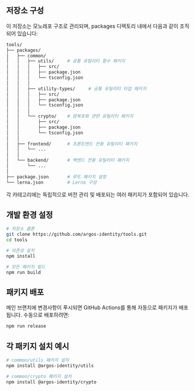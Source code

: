 ## 저장소 구성

이 저장소는 모노레포 구조로 관리되며, packages 디렉토리 내에서 다음과 같이 조직되어 있습니다:

```bash
tools/
├── packages/
│   ├── common/
│   │   ├── utils/     # 공통 유틸리티 함수 패키지
│   │   │   ├── src/
│   │   │   ├── package.json
│   │   │   └── tsconfig.json
│   │   │
│   │   ├── utility-types/     # 공통 유틸리티 타입 패키지
│   │   │   ├── src/
│   │   │   ├── package.json
│   │   │   └── tsconfig.json
│   │   │
│   │   └── crypto/    # 암복호화 관련 유틸리티 패키지
│   │       ├── src/
│   │       ├── package.json
│   │       └── tsconfig.json
│   │
│   ├── frontend/      # 프론트엔드 전용 유틸리티 패키지
│   │   └── ...
│   │
│   └── backend/       # 백엔드 전용 유틸리티 패키지
│       └── ...
│
├── package.json       # 루트 패키지 설정
└── lerna.json         # Lerna 구성
```

각 카테고리에는 독립적으로 버전 관리 및 배포되는 여러 패키지가 포함되어 있습니다.

## 개발 환경 설정

```bash
# 저장소 클론
git clone https://github.com/argos-identity/tools.git
cd tools

# 의존성 설치
npm install

# 모든 패키지 빌드
npm run build
```

## 패키지 배포

메인 브랜치에 변경사항이 푸시되면 GitHub Actions를 통해 자동으로 패키지가 배포됩니다.
수동으로 배포하려면:

```bash
npm run release
```

## 각 패키지 설치 예시

```bash
# common/utils 패키지 설치
npm install @argos-identity/utils

# common/crypto 패키지 설치
npm install @argos-identity/crypto
```
